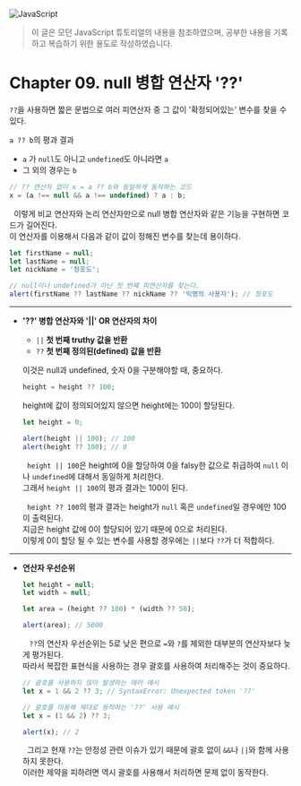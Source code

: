 ![JavaScript](https://user-images.githubusercontent.com/77887712/129542514-660441b5-38ce-4f19-91ce-7eee88434645.png)

> 이 글은 모던 JavaScript 튜토리얼의 내용을 참조하였으며, 공부한 내용을 기록하고 복습하기 위한 용도로 작성하였습니다.

# Chapter 09. null 병합 연산자 '??'

`??`을 사용하면 짧은 문법으로 여러 피연산자 중 그 값이 '확정되어있는' 변수를 찾을 수 있다.

`a ?? b`의 평과 결과

- `a` 가 `null`도 아니고 `undefined`도 아니라면 `a`
- 그 외의 경우는 `b`

```javascript
// ?? 연산자 없이 x = a ?? b와 동일하게 동작하는 코드
x = (a !== null && a !== undefined) ? a : b;
```

 &nbsp;&nbsp;이렇게 비교 연산자와 논리 연산자만으로 null 병합 연산자와 같은 기능을 구현하면 코드가 길어진다.<br>
이 연산자를 이용해서 다음과 같이 값이 정해진 변수를 찾는데 용이하다.

```javascript
let firstName = null;
let lastName = null;
let nickName = '청포도';

// null이나 undefined가 아닌 첫 번째 피연산자를 찾는다.
alert(firstName ?? lastName ?? nickName ?? '익명의 사용자'); // 청포도
```

---

- **'??' 병합 연산자와 '||' OR 연산자의 차이**

  - `||` **첫 번째 truthy 값을 반환**
  - `??` **첫 번째 정의된(defined) 값을 반환**

  이것은 null과 undefined, 숫자 0을 구분해야할 때, 중요하다.

  ```javascript
  height = height ?? 100;
  ```

  height에 값이 정의되어있지 않으면 height에는 100이 할당된다.

  ```javascript
  let height = 0;
  
  alert(height || 100); // 100
  alert(height ?? 100); // 0
  ```

  &nbsp;&nbsp;`height || 100`은 height에 0을 할당하여 0을 falsy한 값으로 취급하여 `null` 이나 `undefined`에 대해서 동일하게 처리한다. <br>
  그래서 `height || 100`의 평과 결과는 100이 된다.

  &nbsp;&nbsp;`height ?? 100`의 평과 결과는 height가 `null` 혹은 `undefined`일 경우에만 100이 출력된다.<br> 
  지금은 height 값에 0이 할당되어 있기 때문에 0으로 처리된다.<br>
  이렇게 0이 할당 될 수 있는 변수를 사용할 경우에는 `||`보다 `??`가 더 적합하다.

------

- **연산자 우선순위**

  ```javascript
  let height = null;
  let width = null;
  
  let area = (height ?? 100) * (width ?? 50);
  
  alert(area); // 5000
  ```

  &nbsp;&nbsp; `??`의 연산자 우선순위는 5로 낮은 편으로 `=`와 `?`를 제외한 대부분의 연산자보다 늦게 평가된다.<br>
  따라서 복잡한 표현식을 사용하는 경우 괄호를 사용하여 처리해주는 것이 중요하다. 

  ```javascript
  // 괄호를 사용하지 않아 발생하는 에러 예시
  let x = 1 && 2 ?? 3; // SyntaxError: Unexpected token '??'
  
  // 괄호를 이용해 제대로 동작하는 '??' 사용 예시
  let x = (1 && 2) ?? 3;
  
  alert(x); // 2
  ```

   &nbsp;&nbsp;그리고 현재 `??`는 안정성 관련 이슈가 있기 때문에 괄호 없이 `&&`나 `||`와 함께 사용하지 못한다. <br>
  이러한 제약을 피하려면 역시 괄호를 사용해서 처리하면 문제 없이 동작한다.
  
